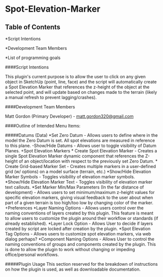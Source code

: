 Spot-Elevation-Marker
===========

Table of Contents
-----------
*Script Intentions

*Development Team Members

*List of programming goals

####Script Intentions

This plugin's current purpose is to allow the user to click on any given object in SketchUp (point, line, face) and the script will automatically create a Spot Elevation Marker that references the z-height of the object at the selected point, and will update based on changes made to the terrain (likely a manual refresh to prevent lagging/crashes).

####Development Team Members

Matt Gordon (Primary Developer) - matt.gordon320@gmail.com

####Outline of Intended Menu Items: 

#####Datums (Data)
*Set Zero Datum - Allows users to define where in the model the Zero Datum is set. All spot elevations are measured in reference to this plane.
-Show/Hide Datums - Allows user to toggle visibility of Datum Planes.
+Spot Elevation Markers
		*   Create Spot Elevation Marker - Creates a single Spot Elevation Marker dynamic component that references the Z-height of an object/location with respect to the previously set Zero Datum.
		*   Create Grid-based Marker Set - Creates multiple markers in a user-defined grid (w/ options) on a model surface (terrain, etc.)
		*Show/Hide Elevation Marker Symbols - Toggles visibility of elevation marker symbols.
		*Show/Hide Elevation Marker Text - Toggles visibility of elevation marker text callouts.
		*Set Marker Min/Max Parameters (In the far distance of development) - Allows users to set minimum/maximum z-height values for specific elevation markers, giving visual feedback to the user about when part of a given terrain is too high/too low by changing color of the marker.
	+Preferences
		*Layer Naming Options - Allows users control over the naming conventions of layers created by this plugin. This feature is meant to allow users to customize the plugin around their workflow or standards (if already established).
		*Layer Lock Option - Allows User to decide if layers created by script are locked after creation by the plugin.
		*Spot Elevation Tag Options - Allows users to customize spot elevation markers, via web dialog perhaps?
		*Component Naming Options - Allows User to control the naming conventions of groups and components created by the plugin. This is done to allow the plugin to work without changing or impeding office/personal workflows.

#####Plugin Usage
	This section reserved for the breakdown of instructions on how the plugin is used, as well as downloadable documentation.

